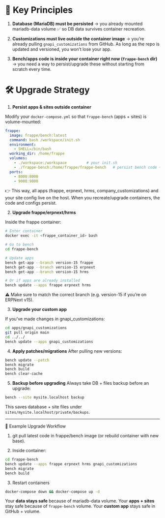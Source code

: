 # 🔑 Key Principles

1. **Database (MariaDB) must be persisted** → you already mounted mariadb-data volume ✅ so DB data survives container recreation.

2. **Customizations must live outside the container image** → you’re already pulling `gnapi_customizations` from GitHub. As long as the repo is updated and versioned, you won’t lose your app.

3. **Bench/apps code is inside your container right now (`frappe-bench` dir)** → you need a way to persist/upgrade these without starting from scratch every time.

# 🛠️ Upgrade Strategy
1. **Persist apps & sites outside container**

Modify your `docker-compose.yml` so that `frappe-bench` (apps + sites) is volume-mounted:

```yaml
frappe:
  image: frappe/bench:latest
  command: bash /workspace/init.sh
  environment:
    - SHELL=/bin/bash
  working_dir: /home/frappe
  volumes:
    - ./workspace:/workspace         # your init.sh
    - ./frappe-bench:/home/frappe/frappe-bench   # persist bench code + apps + sites
  ports:
    - 8000:8000
    - 9000:9000

```

👉 This way, all apps (frappe, erpnext, hrms, company_customizations) and your site config live on the host. When you recreate/upgrade containers, the code and configs persist.

2. **Upgrade frappe/erpnext/hrms**

Inside the frappe container:
```bash
# Enter container
docker exec -it <frappe_container_id> bash

# Go to bench
cd frappe-bench

# Update apps
bench get-app --branch version-15 frappe
bench get-app --branch version-15 erpnext
bench get-app --branch version-15 hrms

# Or if apps are already installed
bench update --apps frappe erpnext hrms
```

⚠️ Make sure to match the correct branch (e.g. version-15 if you’re on ERPNext v15).

3. **Upgrade your custom app**

If you’ve made changes in gnapi_customizations:

```bash
cd apps/gnapi_customizations
git pull origin main
cd ../../
bench update --apps gnapi_customizations

```

4. **Apply patches/migrations**
After pulling new versions:
```bash
bench update --patch
bench migrate
bench build
bench clear-cache
```

5. **Backup before upgrading**
Always take DB + files backup before an upgrade:
```bash
bench --site mysite.localhost backup
```
This saves database + site files under `sites/mysite.localhost/private/backups`.

___

🚀 Example Upgrade Workflow

1. git pull latest code in frappe/bench image (or rebuild container with new base).

2. Inside container:
```bash
cd frappe-bench
bench update --apps frappe erpnext hrms gnapi_customizations
bench migrate
bench build
```
3. Restart containers
```bash
docker-compose down && docker-compose up -d
```

Your **data stays safe** because of mariadb-data volume.
Your **apps + sites** stay safe because of `frappe-bench` volume.
Your **custom app** stays safe in GitHub + volume.
